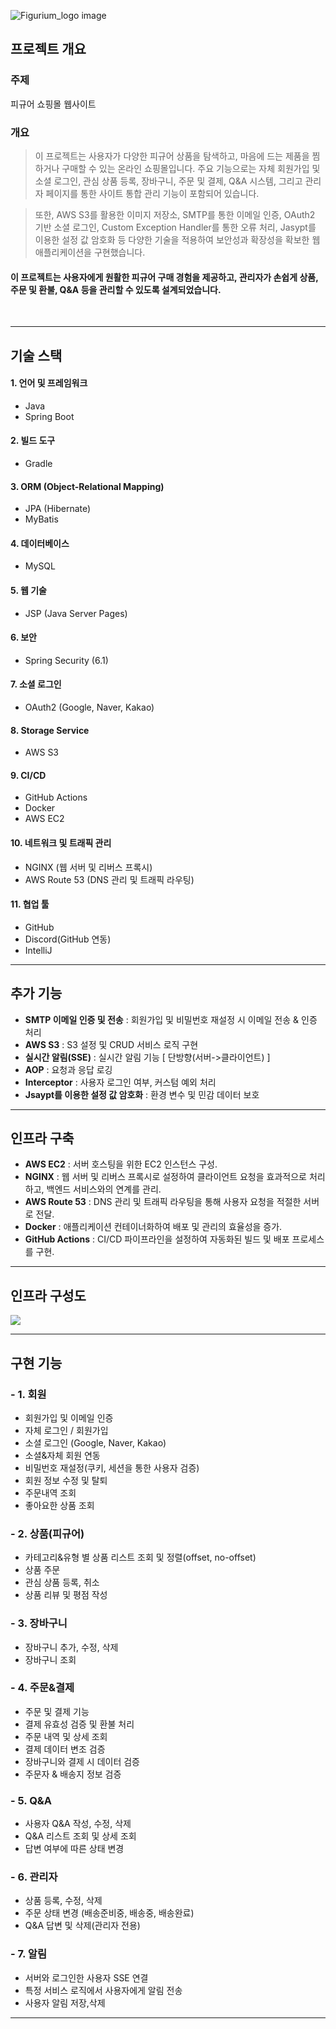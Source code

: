 ![Figurium_logo image](https://github.com/user-attachments/assets/bcfc1fc3-8e4e-432a-8c2f-8dd30df43bee)

## 프로젝트 개요
### 주제
피규어 쇼핑몰 웹사이트

### 개요
>이 프로젝트는 사용자가 다양한 피규어 상품을 탐색하고, 마음에 드는 제품을 찜하거나 구매할 수 있는 온라인 쇼핑몰입니다. 주요 기능으로는 자체 회원가입 및 소셜 로그인, 관심 상품 등록, 장바구니, 주문 및 결제, Q&A 시스템, 그리고 관리자 페이지를 통한 사이트 통합 관리 기능이 포함되어 있습니다.

>또한, AWS S3를 활용한 이미지 저장소, SMTP를 통한 이메일 인증, OAuth2 기반 소셜 로그인, Custom Exception Handler를 통한 오류 처리, Jasypt를 이용한 설정 값 암호화 등 다양한 기술을 적용하여 보안성과 확장성을 확보한 웹 애플리케이션을 구현했습니다. 

#### 이 프로젝트는 사용자에게 원활한 피규어 구매 경험을 제공하고, 관리자가 손쉽게 상품, 주문 및 환불, Q&A 등을 관리할 수 있도록 설계되었습니다.

<br>

<hr>

## 기술 스택

 #### 1. 언어 및 프레임워크
  - Java
  - Spring Boot

#### 2. 빌드 도구
  - Gradle
#### 3. ORM (Object-Relational Mapping)
  - JPA (Hibernate)
  - MyBatis
#### 4. 데이터베이스
  - MySQL
#### 5. 웹 기술
  - JSP (Java Server Pages)
#### 6. 보안
  - Spring Security (6.1)
#### 7. 소셜 로그인
  - OAuth2 (Google, Naver, Kakao)
#### 8. Storage Service
  - AWS S3
#### 9. CI/CD
  - GitHub Actions
  - Docker
  - AWS EC2
#### 10. 네트워크 및 트래픽 관리
   - NGINX (웹 서버 및 리버스 프록시)
   - AWS Route 53 (DNS 관리 및 트래픽 라우팅)
   
#### 11. 협업 툴
   - GitHub
   - Discord(GitHub 연동)
   - IntelliJ

<hr>

## 추가 기능
- **SMTP 이메일 인증 및 전송** : 회원가입 및 비밀번호 재설정 시 이메일 전송 & 인증 처리
- **AWS S3** : S3 설정 및 CRUD 서비스 로직 구현
- **실시간 알림(SSE)** : 실시간 알림 기능 [ 단방향(서버->클라이언트) ]
- **AOP** : 요청과 응답 로깅
- **Interceptor** : 사용자 로그인 여부, 커스텀 예외 처리
- **Jsaypt를 이용한 설정 값 암호화** : 환경 변수 및 민감 데이터 보호

<hr>

## 인프라 구축
- **AWS EC2** : 서버 호스팅을 위한 EC2 인스턴스 구성. 
- **NGINX** : 웹 서버 및 리버스 프록시로 설정하여 클라이언트 요청을 효과적으로 처리하고, 백엔드 서비스와의 연계를 관리.
- **AWS Route 53** : DNS 관리 및 트래픽 라우팅을 통해 사용자 요청을 적절한 서버로 전달.
- **Docker** : 애플리케이션 컨테이너화하여 배포 및 관리의 효율성을 증가.
- **GitHub Actions** : CI/CD 파이프라인을 설정하여 자동화된 빌드 및 배포 프로세스를 구현.

<hr>

## 인프라 구성도

![](https://velog.velcdn.com/images/goss1997/post/0876006b-9d69-4ebd-9aa8-ba5b486c3403/image.png)

<hr>

## 구현 기능

### - 1. 회원
- 회원가입 및 이메일 인증
- 자체 로그인 / 회원가입
- 소셜 로그인 (Google, Naver, Kakao)
- 소셜&자체 회원 연동
- 비밀번호 재설정(쿠키, 세션을 통한 사용자 검증)
- 회원 정보 수정 및 탈퇴
- 주문내역 조회
- 좋아요한 상품 조회

### - 2. 상품(피규어)
- 카테고리&유형 별 상품 리스트 조회 및 정렬(offset, no-offset)
- 상품 주문
- 관심 상품 등록, 취소
- 상품 리뷰 및 평점 작성

### - 3. 장바구니
- 장바구니 추가, 수정, 삭제
- 장바구니 조회

### - 4. 주문&결제
- 주문 및 결제 기능
- 결제 유효성 검증 및 환불 처리
- 주문 내역 및 상세 조회
- 결제 데이터 변조 검증
- 장바구니와 결제 시 데이터 검증
- 주문자 & 배송지 정보 검증

### - 5. Q&A
- 사용자 Q&A 작성, 수정, 삭제
- Q&A 리스트 조회 및 상세 조회
- 답변 여부에 따른 상태 변경


### - 6. 관리자
- 상품 등록, 수정, 삭제
- 주문 상태 변경 (배송준비중, 배송중, 배송완료)
- Q&A 답변 및 삭제(관리자 전용)

### - 7. 알림
- 서버와 로그인한 사용자 SSE 연결
- 특정 서비스 로직에서 사용자에게 알림 전송
- 사용자 알림 저장,삭제

<hr>


